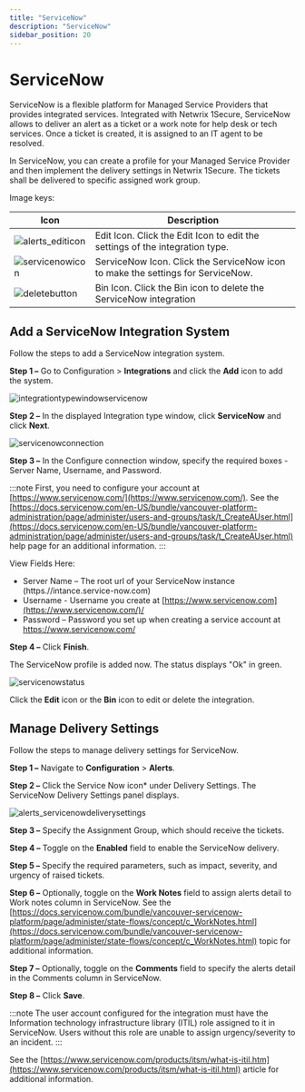 ```yaml
---
title: "ServiceNow"
description: "ServiceNow"
sidebar_position: 20
---
```


# ServiceNow

ServiceNow is a flexible platform for Managed Service Providers that provides integrated services.
Integrated with Netwrix 1Secure, ServiceNow allows to deliver an alert as a ticket or a work note
for help desk or tech services. Once a ticket is created, it is assigned to an IT agent to be
resolved.

In ServiceNow, you can create a profile for your Managed Service Provider and then implement the
delivery settings in Netwrix 1Secure. The tickets shall be delivered to specific assigned work
group.

Image keys:

| Icon                                                                                          | Description                                                                     |
| --------------------------------------------------------------------------------------------- | ------------------------------------------------------------------------------- |
| ![alerts_editicon](/images/1secure/integration/alerts_editicon.webp) | Edit Icon. Click the Edit Icon to edit the settings of the integration type.    |
| ![servicenowicon](/images/1secure/integration/servicenowicon.webp)   | ServiceNow Icon. Click the ServiceNow icon to make the settings for ServiceNow. |
| ![deletebutton](/images/1secure/integration/deletebutton.webp)       | Bin Icon. Click the Bin icon to delete the ServiceNow integration               |

## Add a ServiceNow Integration System

Follow the steps to add a ServiceNow integration system.

**Step 1 –** Go to Configuration > **Integrations** and click the **Add** icon to add the system.

![integrationtypewindowservicenow](/images/1secure/integration/integrationtypewindowservicenow.webp)

**Step 2 –** In the displayed Integration type window, click **ServiceNow** and click **Next**.

![servicenowconnection](/images/1secure/integration/servicenowconnection.webp)

**Step 3 –** In the Configure connection window, specify the required boxes - Server Name, Username,
and Password.

:::note
First, you need to configure your account at
[https://www.servicenow.com/](https://www.servicenow.com/). See the
[https://docs.servicenow.com/en-US/bundle/vancouver-platform-administration/page/administer/users-and-groups/task/t_CreateAUser.html](https://docs.servicenow.com/en-US/bundle/vancouver-platform-administration/page/administer/users-and-groups/task/t_CreateAUser.html)
help page for an additional information.
:::


View Fields Here:

- Server Name – The root url of your ServiceNow instance (https.//intance.service-now.com)
- Username - Username you create at [https://www.servicenow.com](https://www.servicenow.com/)/
- Password – Password you set up when creating a service account at
  [https://www.servicenow.com/ ](https://www.servicenow.com/)

**Step 4 –** Click **Finish**.

The ServiceNow profile is added now. The status displays "Ok" in green.

![servicenowstatus](/images/1secure/integration/servicenowstatus.webp)

Click the **Edit** icon or the **Bin** icon to edit or delete the integration.

## Manage Delivery Settings

Follow the steps to manage delivery settings for ServiceNow.

**Step 1 –** Navigate to **Configuration** > **Alerts**.

**Step 2 –** Click the Service Now icon\* under Delivery Settings. The ServiceNow Delivery Settings
panel displays.

![alerts_servicenowdeliverysettings](/images/1secure/integration/alerts_servicenowdeliverysettings.webp)

**Step 3 –** Specify the Assignment Group, which should receive the tickets.

**Step 4 –** Toggle on the **Enabled** field to enable the ServiceNow delivery.

**Step 5 –** Specify the required parameters, such as impact, severity, and urgency of raised
tickets.

**Step 6 –** Optionally, toggle on the **Work Notes** field to assign alerts detail to Work notes
column in ServiceNow. See the
[https://docs.servicenow.com/bundle/vancouver-servicenow-platform/page/administer/state-flows/concept/c_WorkNotes.html](https://docs.servicenow.com/bundle/vancouver-servicenow-platform/page/administer/state-flows/concept/c_WorkNotes.html)
topic for additional information.

**Step 7 –** Optionally, toggle on the **Comments** field to specify the alerts detail in the
Comments column in ServiceNow.

**Step 8 –** Click **Save**.

:::note
The user account configured for the integration must have the Information technology
infrastructure library (ITIL) role assigned to it in ServiceNow. Users without this role are unable
to assign urgency/severity to an incident.
:::


See the
[https://www.servicenow.com/products/itsm/what-is-itil.htm](https://www.servicenow.com/products/itsm/what-is-itil.html)
article for additional information.
